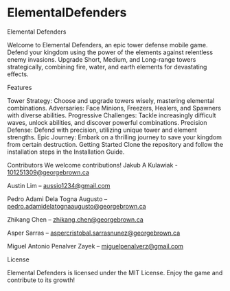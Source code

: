 # ElementalDefenders
Elemental Defenders

Welcome to Elemental Defenders, an epic tower defense mobile game. Defend your kingdom using the power of the elements against relentless enemy invasions. Upgrade Short, Medium, and Long-range towers strategically, combining fire, water, and earth elements for devastating effects.


Features

Tower Strategy: Choose and upgrade towers wisely, mastering elemental combinations.
Adversaries: Face Minions, Freezers, Healers, and Spawners with diverse abilities.
Progressive Challenges: Tackle increasingly difficult waves, unlock abilities, and discover powerful combinations.
Precision Defense: Defend with precision, utilizing unique tower and element strengths.
Epic Journey: Embark on a thrilling journey to save your kingdom from certain destruction.
Getting Started
Clone the repository and follow the installation steps in the Installation Guide.

Contributors
We welcome contributions! 
Jakub A Kulawiak - 101251309@georgebrown.ca

Austin Lim – aussio1234@gmail.com

Pedro Adami Dela Togna Augusto – pedro.adamidelatognaaugusto@georgebrown.ca

Zhikang Chen –  zhikang.chen@georgebrown.ca

Asper Sarras – aspercristobal.sarrasnunez@georgebrown.ca

Miguel Antonio Penalver Zayek – miguelpenalverz@gmail.com


License

Elemental Defenders is licensed under the MIT License. Enjoy the game and contribute to its growth!
